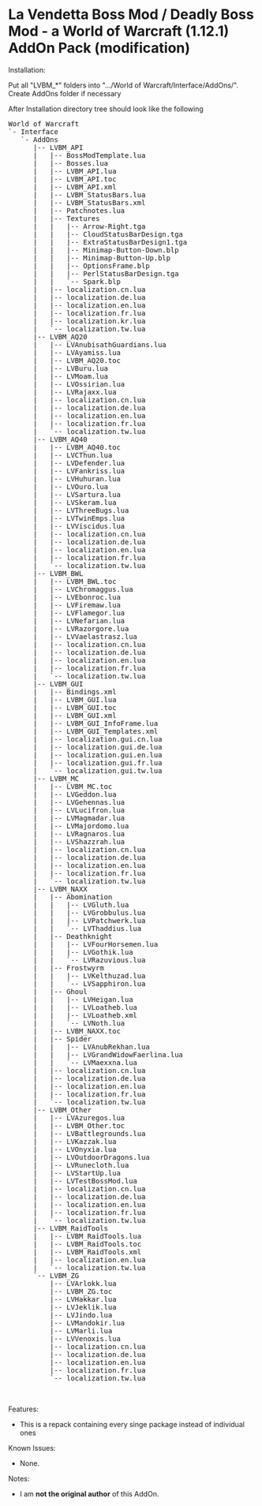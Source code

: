La Vendetta Boss Mod / Deadly Boss Mod - a World of Warcraft (1.12.1) AddOn Pack (modification)
====================================

Installation:

Put all "LVBM_*" folders into ".../World of Warcraft/Interface/AddOns/".
Create AddOns folder if necessary

After Installation directory tree should look like the following

<pre>
World of Warcraft
`- Interface
   `- AddOns
      |-- LVBM_API
      |   |-- BossModTemplate.lua
      |   |-- Bosses.lua
      |   |-- LVBM_API.lua
      |   |-- LVBM_API.toc
      |   |-- LVBM_API.xml
      |   |-- LVBM_StatusBars.lua
      |   |-- LVBM_StatusBars.xml
      |   |-- Patchnotes.lua
      |   |-- Textures
      |   |   |-- Arrow-Right.tga
      |   |   |-- CloudStatusBarDesign.tga
      |   |   |-- ExtraStatusBarDesign1.tga
      |   |   |-- Minimap-Button-Down.blp
      |   |   |-- Minimap-Button-Up.blp
      |   |   |-- OptionsFrame.blp
      |   |   |-- PerlStatusBarDesign.tga
      |   |   `-- Spark.blp
      |   |-- localization.cn.lua
      |   |-- localization.de.lua
      |   |-- localization.en.lua
      |   |-- localization.fr.lua
      |   |-- localization.kr.lua
      |   `-- localization.tw.lua
      |-- LVBM_AQ20
      |   |-- LVAnubisathGuardians.lua
      |   |-- LVAyamiss.lua
      |   |-- LVBM_AQ20.toc
      |   |-- LVBuru.lua
      |   |-- LVMoam.lua
      |   |-- LVOssirian.lua
      |   |-- LVRajaxx.lua
      |   |-- localization.cn.lua
      |   |-- localization.de.lua
      |   |-- localization.en.lua
      |   |-- localization.fr.lua
      |   `-- localization.tw.lua
      |-- LVBM_AQ40
      |   |-- LVBM_AQ40.toc
      |   |-- LVCThun.lua
      |   |-- LVDefender.lua
      |   |-- LVFankriss.lua
      |   |-- LVHuhuran.lua
      |   |-- LVOuro.lua
      |   |-- LVSartura.lua
      |   |-- LVSkeram.lua
      |   |-- LVThreeBugs.lua
      |   |-- LVTwinEmps.lua
      |   |-- LVViscidus.lua
      |   |-- localization.cn.lua
      |   |-- localization.de.lua
      |   |-- localization.en.lua
      |   |-- localization.fr.lua
      |   `-- localization.tw.lua
      |-- LVBM_BWL
      |   |-- LVBM_BWL.toc
      |   |-- LVChromaggus.lua
      |   |-- LVEbonroc.lua
      |   |-- LVFiremaw.lua
      |   |-- LVFlamegor.lua
      |   |-- LVNefarian.lua
      |   |-- LVRazorgore.lua
      |   |-- LVVaelastrasz.lua
      |   |-- localization.cn.lua
      |   |-- localization.de.lua
      |   |-- localization.en.lua
      |   |-- localization.fr.lua
      |   `-- localization.tw.lua
      |-- LVBM_GUI
      |   |-- Bindings.xml
      |   |-- LVBM_GUI.lua
      |   |-- LVBM_GUI.toc
      |   |-- LVBM_GUI.xml
      |   |-- LVBM_GUI_InfoFrame.lua
      |   |-- LVBM_GUI_Templates.xml
      |   |-- localization.gui.cn.lua
      |   |-- localization.gui.de.lua
      |   |-- localization.gui.en.lua
      |   |-- localization.gui.fr.lua
      |   `-- localization.gui.tw.lua
      |-- LVBM_MC
      |   |-- LVBM_MC.toc
      |   |-- LVGeddon.lua
      |   |-- LVGehennas.lua
      |   |-- LVLucifron.lua
      |   |-- LVMagmadar.lua
      |   |-- LVMajordomo.lua
      |   |-- LVRagnaros.lua
      |   |-- LVShazzrah.lua
      |   |-- localization.cn.lua
      |   |-- localization.de.lua
      |   |-- localization.en.lua
      |   |-- localization.fr.lua
      |   `-- localization.tw.lua
      |-- LVBM_NAXX
      |   |-- Abomination
      |   |   |-- LVGluth.lua
      |   |   |-- LVGrobbulus.lua
      |   |   |-- LVPatchwerk.lua
      |   |   `-- LVThaddius.lua
      |   |-- Deathknight
      |   |   |-- LVFourHorsemen.lua
      |   |   |-- LVGothik.lua
      |   |   `-- LVRazuvious.lua
      |   |-- Frostwyrm
      |   |   |-- LVKelthuzad.lua
      |   |   `-- LVSapphiron.lua
      |   |-- Ghoul
      |   |   |-- LVHeigan.lua
      |   |   |-- LVLoatheb.lua
      |   |   |-- LVLoatheb.xml
      |   |   `-- LVNoth.lua
      |   |-- LVBM_NAXX.toc
      |   |-- Spider
      |   |   |-- LVAnubRekhan.lua
      |   |   |-- LVGrandWidowFaerlina.lua
      |   |   `-- LVMaexxna.lua
      |   |-- localization.cn.lua
      |   |-- localization.de.lua
      |   |-- localization.en.lua
      |   |-- localization.fr.lua
      |   `-- localization.tw.lua
      |-- LVBM_Other
      |   |-- LVAzuregos.lua
      |   |-- LVBM_Other.toc
      |   |-- LVBattlegrounds.lua
      |   |-- LVKazzak.lua
      |   |-- LVOnyxia.lua
      |   |-- LVOutdoorDragons.lua
      |   |-- LVRunecloth.lua
      |   |-- LVStartUp.lua
      |   |-- LVTestBossMod.lua
      |   |-- localization.cn.lua
      |   |-- localization.de.lua
      |   |-- localization.en.lua
      |   |-- localization.fr.lua
      |   `-- localization.tw.lua
      |-- LVBM_RaidTools
      |   |-- LVBM_RaidTools.lua
      |   |-- LVBM_RaidTools.toc
      |   |-- LVBM_RaidTools.xml
      |   |-- localization.en.lua
      |   `-- localization.tw.lua
      `-- LVBM_ZG
          |-- LVArlokk.lua
          |-- LVBM_ZG.toc
          |-- LVHakkar.lua
          |-- LVJeklik.lua
          |-- LVJindo.lua
          |-- LVMandokir.lua
          |-- LVMarli.lua
          |-- LVVenoxis.lua
          |-- localization.cn.lua
          |-- localization.de.lua
          |-- localization.en.lua
          |-- localization.fr.lua
          `-- localization.tw.lua


</pre>

Features:
- This is a repack containing every singe package instead of individual ones

Known Issues:
- None.

Notes:
- I am **not the original author** of this AddOn.